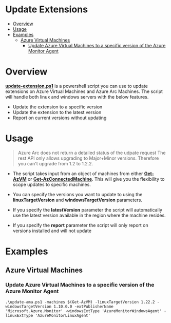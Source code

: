 
# Update Extensions

- [Overview](#overview)
- [Usage](#usage)
- [Examples](#examples)
  * [Azure Virtual Machines](#azure-virtual-machines)
    * [Update Azure Virtual Machines to a specific version of the Azure Monitor Agent](#update-azure-virtual-machines-to-a-specific-version-of-the-azure-monitor-agent)
   
# Overview

[**update-extension.ps1**](https://github.com/seanstark/sentinel-tools/blob/main/agent-management/update-extension.ps1) is a powershell script you can use to update extensions on Azure Virtual Machines and Azure Arc Machines. The script will handle both linux and windows servers with the below features.

- Update the extension to a specific version
- Update the extension to the latest version
- Report on current versions without updating

# Usage

 > Azure Arc does not return a detailed status of the udpate request
 > The rest API only allows upgrading to Major+Minor versions. Therefore you can't upgrade from 1.2 to 1.2.2. 

- The script takes input from an object of machines from either [**Get-AzVM**](https://learn.microsoft.com/powershell/module/az.compute/get-azvm?view) or [**Get-AzConnectedMachine**](https://learn.microsoft.com/powershell/module/az.connectedmachine/get-azconnectedmachine). This will give you the flexibility to scope updates to specific machines. 

- You can specify the versions you want to update to using the **linuxTargetVersion** and **windowsTargetVersion** parameters.
  
- If you specify the **latestVersion** parameter the script will automatically use the latest version available in the region where the machine resides. 

- If you specify the **report** parameter the script will only report on versions installed and will not update

# Examples

## Azure Virtual Machines

### Update Azure Virtual Machines to a specific version of the Azure Monitor Agent
```
.\update-ama.ps1 -machines $(Get-AzVM) -linuxTargetVersion 1.22.2 -windowsTargetVersion 1.10.0.0 -extPublisherName 'Microsoft.Azure.Monitor' -windowsExtType 'AzureMonitorWindowsAgent' -linuxExtType 'AzureMonitorLinuxAgent'
```

